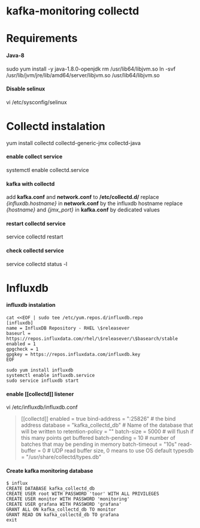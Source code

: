 # kafka-monitoring  collectd

# Requirements
#### Java-8
sudo yum install -y java-1.8.0-openjdk
rm /usr/lib64/libjvm.so
ln -svf /usr/lib/jvm/jre/lib/amd64/server/libjvm.so /usr/lib64/libjvm.so
#### Disable selinux
vi /etc/sysconfig/selinux 


# Collectd instalation
yum install collectd collectd-generic-jmx collectd-java
#### enable collect service
systemctl enable collectd.service

#### kafka with collectd
add **kafka.conf** and **network.conf**  to **/etc/collectd.d/**
replace *{influxdb.hostname}* in **network.conf** by the influxdb hostname
replace *{hostname}* and *{jmx_port}* in **kafka.conf** by dedicated values

#### restart collectd service 
service collectd restart
#### check collectd service 
service collectd status -l

# Influxdb 

#### influxdb instalation 

    cat <<EOF | sudo tee /etc/yum.repos.d/influxdb.repo
    [influxdb]
    name = InfluxDB Repository - RHEL \$releasever
    baseurl = https://repos.influxdata.com/rhel/\$releasever/\$basearch/stable
    enabled = 1
    gpgcheck = 1
    gpgkey = https://repos.influxdata.com/influxdb.key
    EOF

    sudo yum install influxdb
    systemctl enable influxdb.service
    sudo service influxdb start

#### enable  [[collectd]] listener
vi /etc/influxdb/influxdb.conf
> [[collectd]]
  enabled = true
  bind-address = ":25826" # the bind address
  database = "kafka_collectd_db" # Name of the database that will be written to
  retention-policy = ""
  batch-size = 5000 # will flush if this many points get buffered
  batch-pending = 10 # number of batches that may be pending in memory
  batch-timeout = "10s"
  read-buffer = 0 # UDP read buffer size, 0 means to use OS default
  typesdb = "/usr/share/collectd/types.db"
  
  #### Create kafka monitoring database

    $ influx
    CREATE DATABASE kafka_collectd_db
    CREATE USER root WITH PASSWORD 'toor' WITH ALL PRIVILEGES
    CREATE USER monitor WITH PASSWORD 'monitoring'
    CREATE USER grafana WITH PASSWORD 'grafana'
    GRANT ALL ON kafka_collectd_db TO monitor
    GRANT READ ON kafka_collectd_db TO grafana
    exit


